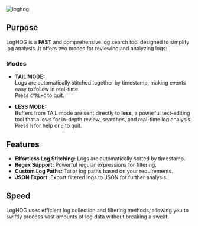 
![loghog](https://github.com/unixbox-net/loghog/assets/104218206/351322c5-0962-427c-bb4c-2eb3ac3244c1)

## Purpose
LogHOG is a **FAST** and comprehensive log search tool designed to simplify log analysis. It offers two modes for reviewing and analyzing logs:

### Modes
- **TAIL MODE:**  
  Logs are automatically stitched together by timestamp, making events easy to follow in real-time.  
  Press `CTRL+C` to quit.

- **LESS MODE:**  
  Buffers from TAIL mode are sent directly to **less**, a powerful text-editing tool that allows for in-depth review, searches, and real-time log analysis.  
  Press `h` for help or `q` to quit.

## Features
- **Effortless Log Stitching:** Logs are automatically sorted by timestamp.
- **Regex Support:** Powerful regular expressions for filtering.
- **Custom Log Paths:** Tailor log paths based on your requirements.
- **JSON Export:** Export filtered logs to JSON for further analysis.

## Speed
LogHOG uses efficient log collection and filtering methods, allowing you to swiftly process vast amounts of log data without breaking a sweat.
